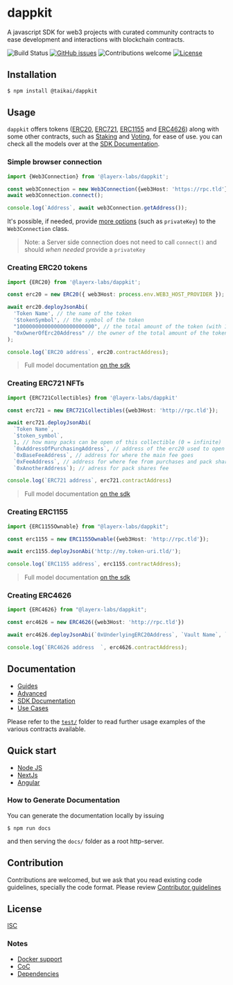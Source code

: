 # dappkit
A javascript SDK for web3 projects with curated community contracts to ease development and interactions with blockchain contracts. 

![Build Status](https://img.shields.io/github/actions/workflow/status/layerx-labs/dappkit/integration-tests.yml)
[![GitHub issues](https://img.shields.io/github/issues/layerx-labs/dappkit)](https://GitHub.com/taikai/dappkit/issues/)
![Contributions welcome](https://img.shields.io/badge/contributions-welcome-orange.svg)
[![License](https://img.shields.io/badge/license-ISC-blue.svg)](https://opensource.org/licenses/ISC)


## Installation

```bash
$ npm install @taikai/dappkit
```

## Usage
`dappkit` offers tokens ([ERC20](https://sdk.dappkit.dev/classes/ERC20.html), [ERC721](https://sdk.dappkit.dev/classes/Erc721Standard.html), [ERC1155](https://sdk.dappkit.dev/classes/ERC1155Ownable.html) and [ERC4626](https://sdk.dappkit.dev/classes/ERC4626.html)) along with some other contracts, such as [Staking](https://sdk.dappkit.dev/classes/StakingContract.html) and [Voting](https://sdk.dappkit.dev/classes/Votable.html), for ease of use. you can check all the models over at the [SDK Documentation](https://sdk.dappkit.dev/).

### Simple browser connection
```ts
import {Web3Connection} from '@layerx-labs/dappkit';

const web3Connection = new Web3Connection({web3Host: 'https://rpc.tld'});
await web3Connection.connect();

console.log(`Address`, await web3Connection.getAddress());
```

It's possible, if needed, provide [more options](https://sdk.dappkit.dev/interfaces/Web3ConnectionOptions.html) (such as `privateKey`) to the `Web3Connection` class.
> Note: a Server side connection does not need to call `connect()` and should _when needed_ provide a `privateKey`

### Creating ERC20 tokens

```ts
import {ERC20} from '@layerx-labs/dappkit';

const erc20 = new ERC20({ web3Host: process.env.WEB3_HOST_PROVIDER });

await erc20.deployJsonAbi(
  'Token Name', // the name of the token
  '$tokenSymbol', // the symbol of the token
  "1000000000000000000000000", // the total amount of the token (with 18 decimals; 1M = 1000000000000000000000000)
  "0xOwnerOfErc20Address" // the owner of the total amount of the tokens (your address)
);

console.log(`ERC20 address`, erc20.contractAddress);
```
> Full model documentation [on the sdk](https://sdk.dappkit.dev/classes/ERC20.html)

### Creating ERC721 NFTs

```ts
import {ERC721Collectibles} from '@layerx-labs/dappkit'

const erc721 = new ERC721Collectibles({web3Host: 'http://rpc.tld'});

await erc721.deployJsonAbi(
  `Token Name`, 
  `$token_symbol`, 
  1, // how many packs can be open of this collectible (0 = infinite)
  `0xAddressOfPurchasingAddress`, // address of the erc20 used to open packs
  `0xBaseFeeAddress`, // address for where the main fee goes
  `0xFeeAddress`, // address for where fee from purchases and pack shares
  `0xAnotherAddress`); // adress for pack shares fee

console.log(`ERC721 address`, erc721.contractAddress)
```
> Full model documentation [on the sdk](https://sdk.dappkit.dev/classes/ERC721Collectibles.html)

### Creating ERC1155

```ts
import {ERC1155Ownable} from "@layerx-labs/dappkit";

const erc1155 = new ERC1155Ownable({web3Host: 'http://rpc.tld'});

await erc1155.deployJsonAbi('http://my.token-uri.tld/');

console.log(`ERC1155 address`, erc1155.contractAddress);
```
> Full model documentation [on the sdk](https://sdk.dappkit.dev/classes/ERC4626.html)

### Creating ERC4626
```ts
import {ERC4626} from "@layerx-labs/dappkit";

const erc4626 = new ERC4626({web3Host: 'http://rpc.tld'})

await erc4626.deployJsonAbi(`0xUnderlyingERC20Address`, `Vault Name`, `$vault_symbol`);

console.log(`ERC4626 address  `, erc4626.contractAddress);
```

## Documentation 

* [Guides](https://docs.dappkit.dev/sdk-documentation/start-building/how-to-guides)
* [Advanced](./how-to/readme.md)
* [SDK Documentation](https://sdk.dappkit.dev/)
* [Use Cases](https://docs.dappkit.dev/sdk-documentation/use-cases)

Please refer to the [`test/`](./test/models) folder to read further usage examples of the various contracts available.

## Quick start
- [Node JS](https://stackblitz.com/edit/node-b3cgaa?file=index.js)
- [NextJs](https://stackblitz.com/edit/nextjs-nzulwe?file=pages/index.js)
- [Angular](https://github.com/taikai/dappkit-testflight)

### How to Generate Documentation 

You can generate the documentation locally by issuing 
```
$ npm run docs
```
and then serving the `docs/` folder as a root http-server.

## Contribution

Contributions are welcomed, but we ask that you read existing code guidelines, specially the code format. 
Please review [Contributor guidelines](https://github.com/taikai/dappkit/blob/master/CONTRIBUTING.md)

## License

[ISC](./LICENSE.txt)

### Notes
- [Docker support](./docker-readme.md)
- [CoC](./CODE_OF_CONDUCT.md)
- [Dependencies](./DEPENDENCIES.md)